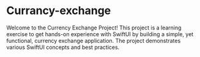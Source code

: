 # Currancy-exchange
Welcome to the Currency Exchange Project! This project is a learning exercise to get hands-on experience with SwiftUI by building a simple, yet functional, currency exchange application. The project demonstrates various SwiftUI concepts and best practices.
